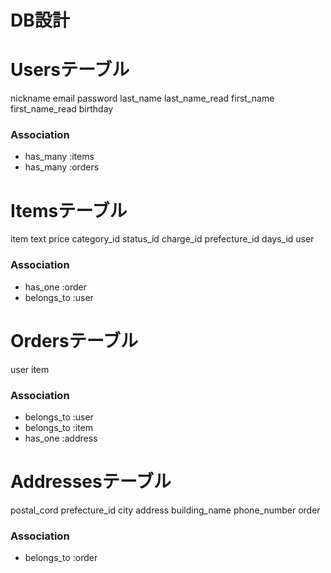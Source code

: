 # DB設計
# Usersテーブル
nickname
email
password
last_name
last_name_read
first_name
first_name_read
birthday

### Association

- has_many :items
- has_many :orders

# Itemsテーブル
item
text
price
category_id
status_id
charge_id
prefecture_id
days_id
user

### Association
- has_one :order
- belongs_to :user

# Ordersテーブル
user
item

### Association

- belongs_to :user
- belongs_to :item
- has_one :address

# Addressesテーブル
postal_cord
prefecture_id
city
address
building_name
phone_number
order

### Association

- belongs_to :order